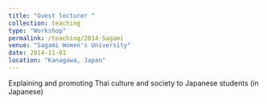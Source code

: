 ```yaml
---
title: "Guest lecturer "
collection: teaching
type: "Workshop"
permalink: /teaching/2014-Sagami
venue: "Sagami Women's University"
date: 2014-11-01
location: "Kanagawa, Japan"
---
```


Explaining and promoting Thai culture and society to Japanese students (in Japanese)

